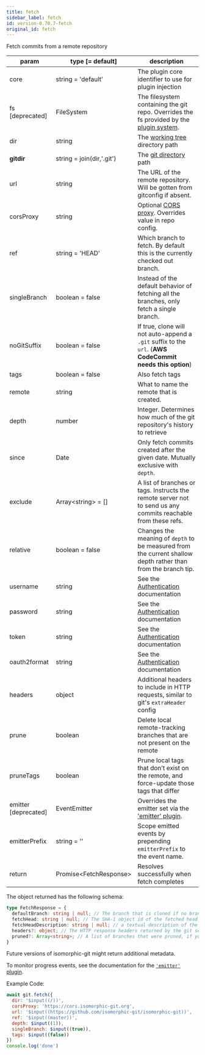 ```yaml
---
title: fetch
sidebar_label: fetch
id: version-0.70.7-fetch
original_id: fetch
---
```


Fetch commits from a remote repository

| param                | type [= default]          | description                                                                                                   |
| -------------------- | ------------------------- | ------------------------------------------------------------------------------------------------------------- |
| core                 | string = 'default'        | The plugin core identifier to use for plugin injection                                                        |
| fs [deprecated]      | FileSystem                | The filesystem containing the git repo. Overrides the fs provided by the [plugin system](./plugin_fs.md).     |
| dir                  | string                    | The [working tree](dir-vs-gitdir.md) directory path                                                           |
| **gitdir**           | string = join(dir,'.git') | The [git directory](dir-vs-gitdir.md) path                                                                    |
| url                  | string                    | The URL of the remote repository. Will be gotten from gitconfig if absent.                                    |
| corsProxy            | string                    | Optional [CORS proxy](https://www.npmjs.com/%40isomorphic-git/cors-proxy). Overrides value in repo config.    |
| ref                  | string = 'HEAD'           | Which branch to fetch. By default this is the currently checked out branch.                                   |
| singleBranch         | boolean = false           | Instead of the default behavior of fetching all the branches, only fetch a single branch.                     |
| noGitSuffix          | boolean = false           | If true, clone will not auto-append a `.git` suffix to the `url`. (**AWS CodeCommit needs this option**)      |
| tags                 | boolean = false           | Also fetch tags                                                                                               |
| remote               | string                    | What to name the remote that is created.                                                                      |
| depth                | number                    | Integer. Determines how much of the git repository's history to retrieve                                      |
| since                | Date                      | Only fetch commits created after the given date. Mutually exclusive with `depth`.                             |
| exclude              | Array\<string\> = []      | A list of branches or tags. Instructs the remote server not to send us any commits reachable from these refs. |
| relative             | boolean = false           | Changes the meaning of `depth` to be measured from the current shallow depth rather than from the branch tip. |
| username             | string                    | See the [Authentication](./authentication.html) documentation                                                 |
| password             | string                    | See the [Authentication](./authentication.html) documentation                                                 |
| token                | string                    | See the [Authentication](./authentication.html) documentation                                                 |
| oauth2format         | string                    | See the [Authentication](./authentication.html) documentation                                                 |
| headers              | object                    | Additional headers to include in HTTP requests, similar to git's `extraHeader` config                         |
| prune                | boolean                   | Delete local remote-tracking branches that are not present on the remote                                      |
| pruneTags            | boolean                   | Prune local tags that don’t exist on the remote, and force-update those tags that differ                      |
| emitter [deprecated] | EventEmitter              | Overrides the emitter set via the ['emitter' plugin](./plugin_emitter.md).                                    |
| emitterPrefix        | string = ''               | Scope emitted events by prepending `emitterPrefix` to the event name.                                         |
| return               | Promise\<FetchResponse\>  | Resolves successfully when fetch completes                                                                    |

The object returned has the following schema:

```ts
type FetchResponse = {
  defaultBranch: string | null; // The branch that is cloned if no branch is specified (typically "master")
  fetchHead: string | null; // The SHA-1 object id of the fetched head commit
  fetchHeadDescription: string | null; // a textual description of the branch that was fetched
  headers?: object; // The HTTP response headers returned by the git server
  pruned?: Array<string>; // A list of branches that were pruned, if you provided the `prune` parameter
}
```

Future versions of isomorphic-git might return additional metadata.

To monitor progress events, see the documentation for the [`'emitter'` plugin](./plugin_emitter.md).

Example Code:

```js live
await git.fetch({
  dir: '$input((/))',
  corsProxy: 'https://cors.isomorphic-git.org',
  url: '$input((https://github.com/isomorphic-git/isomorphic-git))',
  ref: '$input((master))',
  depth: $input((1)),
  singleBranch: $input((true)),
  tags: $input((false))
})
console.log('done')
```

<script>
(function rewriteEditLink() {
  const el = document.querySelector('a.edit-page-link.button');
  if (el) {
    el.href = 'https://github.com/isomorphic-git/isomorphic-git/edit/main/src/commands/fetch.js';
  }
})();
</script>